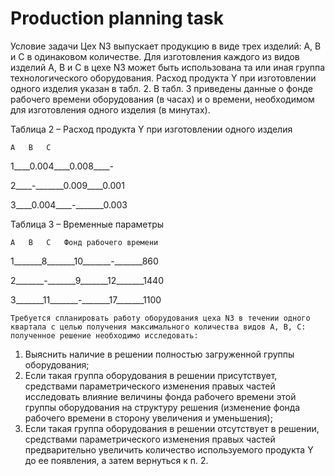 # Production planning task

  Условие задачи
Цех N3 выпускает продукцию в виде трех изделий: A, B и C в одинаковом количестве. Для изготовления каждого из видов изделий A, B и C в цехе N3 может быть использована та или иная группа технологического оборудования. Расход продукта Y при изготовлении одного изделия указан в табл. 2. В табл. 3 приведены данные о фонде рабочего времени оборудования (в часах) и о времени, необходимом для изготовления одного изделия (в минутах).

Таблица 2 – Расход продукта Y при изготовлении одного изделия

	A	B	C
	
1____0.004____0.008____-

2____-_______0.009____0.001

3____0.004____-_______0.003

Таблица 3 – Временные параметры 

	A	B	C	Фонд рабочего времени
	
1_______8_______10_______-_______860

2_______-_______9_______12_______1440

3_______11_______-_______17_______1100

	Требуется спланировать работу оборудования цеха N3 в течении одного квартала с целью получения максимального количества видов A, B, C: полученное решение необходимо исследовать:
1. Выяснить наличие в решении полностью загруженной группы оборудования;
2. Если такая группа оборудования в решении присутствует, средствами параметрического изменения правых частей исследовать влияние величины фонда рабочего времени этой группы оборудования на структуру решения (изменение фонда рабочего времени в сторону увеличения и уменьшения);
3. Если такая группа оборудования в решении отсутствует в решении, средствами параметрического изменения правых частей предварительно увеличить количество используемого продукта Y до ее появления, а затем вернуться к п. 2.

